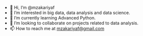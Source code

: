 - 👋 Hi, I’m @mzakariyaf
- 👀 I’m interested in big data, data analysis and data science.
- 🌱 I’m currently learning Advanced Python.
- 💞️ I’m looking to collaborate on projects related to data analysis.
- 📫 How to reach me at mzakariyaf@gmail.com

<!---
mzakariyaf/mzakariyaf is a ✨ special ✨ repository because its `README.md` (this file) appears on your GitHub profile.
You can click the Preview link to take a look at your changes.
--->
